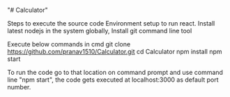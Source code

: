 "# Calculator" 

Steps to execute the source code
Environment setup to run react.
Install latest nodejs in the system globally,
Install git command line tool

Execute below commands in cmd
git clone https://github.com/pranav1510/Calculator.git
cd Calculator
npm install
npm start



To run the code go to that location on command prompt and use command line "npm start",
the code gets executed at localhost:3000 as default port number.